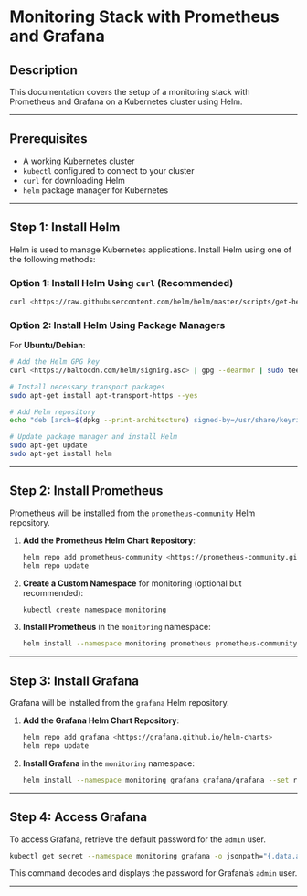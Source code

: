 # Monitoring Stack with Prometheus and Grafana

## Description

This documentation covers the setup of a monitoring stack with Prometheus and Grafana on a Kubernetes cluster using Helm.

---

## Prerequisites

- A working Kubernetes cluster
- `kubectl` configured to connect to your cluster
- `curl` for downloading Helm
- `helm` package manager for Kubernetes

---

## Step 1: Install Helm

Helm is used to manage Kubernetes applications. Install Helm using one of the following methods:

### Option 1: Install Helm Using `curl` (Recommended)

```bash
curl <https://raw.githubusercontent.com/helm/helm/master/scripts/get-helm-3> | bash
```

### Option 2: Install Helm Using Package Managers

For **Ubuntu/Debian**:

```bash
# Add the Helm GPG key
curl <https://baltocdn.com/helm/signing.asc> | gpg --dearmor | sudo tee /usr/share/keyrings/helm.gpg > /dev/null

# Install necessary transport packages
sudo apt-get install apt-transport-https --yes

# Add Helm repository
echo "deb [arch=$(dpkg --print-architecture) signed-by=/usr/share/keyrings/helm.gpg] <https://baltocdn.com/helm/stable/debian/> all main" | sudo tee /etc/apt/sources.list.d/helm-stable-debian.list

# Update package manager and install Helm
sudo apt-get update
sudo apt-get install helm
```

---

## Step 2: Install Prometheus

Prometheus will be installed from the `prometheus-community` Helm repository.

1. **Add the Prometheus Helm Chart Repository**:
    
    ```bash
    helm repo add prometheus-community <https://prometheus-community.github.io/helm-charts>
    helm repo update
    ```
    
2. **Create a Custom Namespace** for monitoring (optional but recommended):
    
    ```bash
    kubectl create namespace monitoring
    ```
    
3. **Install Prometheus** in the `monitoring` namespace:
    
    ```bash
    helm install --namespace monitoring prometheus prometheus-community/prometheus
    ```
    

---

## Step 3: Install Grafana

Grafana will be installed from the `grafana` Helm repository.

1. **Add the Grafana Helm Chart Repository**:
    
    ```bash
    helm repo add grafana <https://grafana.github.io/helm-charts>
    helm repo update
    ```
    
2. **Install Grafana** in the `monitoring` namespace:
    
    ```bash
    helm install --namespace monitoring grafana grafana/grafana --set release-namespace=monitoring
    ```
    

---

## Step 4: Access Grafana

To access Grafana, retrieve the default password for the `admin` user.

```bash
kubectl get secret --namespace monitoring grafana -o jsonpath="{.data.admin-password}" | base64 --decode ; echo
```

This command decodes and displays the password for Grafana’s `admin` user.

---